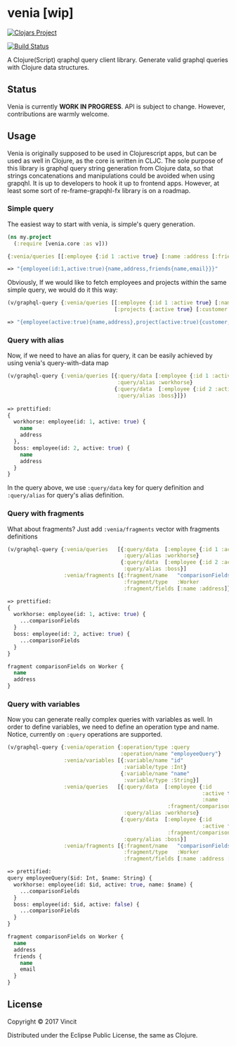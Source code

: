 # venia [wip]


[![Clojars Project](https://img.shields.io/clojars/v/vincit/venia.svg)](https://clojars.org/vincit/venia)


[![Build Status](https://travis-ci.org/Vincit/venia.svg?branch=master)](https://travis-ci.org/Vincit/venia)

A Clojure(Script) qraphql query client library. Generate valid graphql queries with Clojure data structures.

## Status

Venia is currently **WORK IN PROGRESS**. API is subject to change. However, contributions are warmly welcome.

## Usage

Venia is originally supposed to be used in Clojurescript apps, but can be used as well in Clojure, as the core 
is written in CLJC. The sole purpose of this library is graphql query string generation from Clojure data, 
so that strings concatenations and manipulations could be avoided when using grapqhl.
It is up to developers to hook it up to frontend apps. However, at least some sort of re-frame-grapqhl-fx library 
is on a roadmap. 


### Simple query

The easiest way to start with venia, is simple's query generation. 

```clj
(ns my.project
  (:require [venia.core :as v]))

{:venia/queries [[:employee {:id 1 :active true} [:name :address [:friends [:name :email]]]]]}

=> "{employee(id:1,active:true){name,address,friends{name,email}}}"
```

Obviously, If we would like to fetch employees and projects within the same simple query, we would do it this way:

```clj
(v/graphql-query {:venia/queries [[:employee {:id 1 :active true} [:name :address [:friends [:name :email]]]]
                                  [:projects {:active true} [:customer :price]]]})

=> "{employee(active:true){name,address},project(active:true){customer,price}}"
```

### Query with alias

Now, if we need to have an alias for query, it can be easily achieved by using venia's query-with-data map

```clj
(v/graphql-query {:venia/queries [{:query/data [:employee {:id 1 :active true} [:name :address [:friends [:name :email]]]]
                                   :query/alias :workhorse}
                                  {:query/data  [:employee {:id 2 :active true} [:name :address [:friends [:name :email]]]]
                                   :query/alias :boss}]})
     
=> prettified:
{
  workhorse: employee(id: 1, active: true) {
    name
    address
  },
  boss: employee(id: 2, active: true) {
    name
    address
  }
}
```

In the query above, we use `:query/data` key for query definition and `:query/alias` for query's alias definition.

### Query with fragments

What about fragments? Just add `:venia/fragments` vector with fragments definitions

```clj
(v/graphql-query {:venia/queries   [{:query/data  [:employee {:id 1 :active true} :fragment/comparisonFields]
                                     :query/alias :workhorse}
                                    {:query/data  [:employee {:id 2 :active true} :fragment/comparisonFields]
                                     :query/alias :boss}]
                  :venia/fragments [{:fragment/name   "comparisonFields"
                                     :fragment/type   :Worker
                                     :fragment/fields [:name :address]}]})

=> prettified:
{
  workhorse: employee(id: 1, active: true) {
    ...comparisonFields
  }
  boss: employee(id: 2, active: true) {
    ...comparisonFields
  }
}

fragment comparisonFields on Worker {
  name
  address
}
```

### Query with variables

Now you can generate really complex queries with variables as well. In order to define variables, we need to define 
an operation type and name. Notice, currently on `:query` operations are supported.


```clj
(v/graphql-query {:venia/operation {:operation/type :query
                                    :operation/name "employeeQuery"}
                  :venia/variables [{:variable/name "id"
                                     :variable/type :Int}
                                    {:variable/name "name"
                                     :variable/type :String}]
                  :venia/queries   [{:query/data  [:employee {:id     :$id
                                                              :active true
                                                              :name   :$name}
                                                   :fragment/comparisonFields]
                                     :query/alias :workhorse}
                                    {:query/data  [:employee {:id     :$id
                                                              :active false}
                                                   :fragment/comparisonFields]
                                     :query/alias :boss}]
                  :venia/fragments [{:fragment/name   "comparisonFields"
                                     :fragment/type   :Worker
                                     :fragment/fields [:name :address [:friends [:name :email]]]}]})

=> prettified:
query employeeQuery($id: Int, $name: String) {
  workhorse: employee(id: $id, active: true, name: $name) {
    ...comparisonFields
  }
  boss: employee(id: $id, active: false) {
    ...comparisonFields
  }
}

fragment comparisonFields on Worker {
  name
  address
  friends {
    name
    email
  }
}

```

## License

Copyright © 2017 Vincit

Distributed under the Eclipse Public License, the same as Clojure.